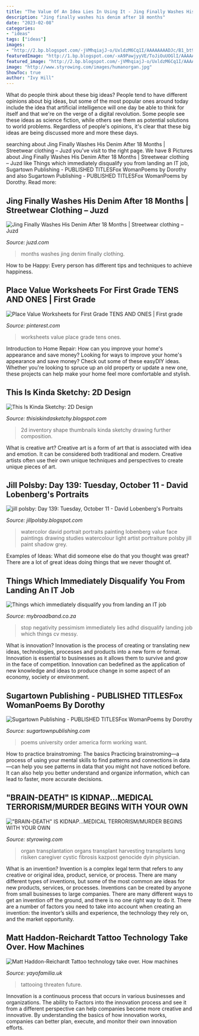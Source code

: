 ```yaml
---
title: "The Value Of An Idea Lies In Using It - Jing Finally Washes His Denim After 18 Months"
description: "Jing finally washes his denim after 18 months"
date: "2023-02-08"
categories:
- "ideas"
tags: ["ideas"]
images:
- "http://2.bp.blogspot.com/-jVMhqiajJ-o/UxldzM6Cq1I/AAAAAAAADJc/B1_bt90KnaY/s1600/shape+inventory+thumbnails2.jpeg"
featuredImage: "http://1.bp.blogspot.com/-xA9PawjyyVE/ToJiOuUOGlI/AAAAAAAADIw/lIPiaJR4Wdc/s1600/P1011243.JPG"
featured_image: "http://2.bp.blogspot.com/-jVMhqiajJ-o/UxldzM6Cq1I/AAAAAAAADJc/B1_bt90KnaY/s1600/shape+inventory+thumbnails2.jpeg"
image: "http://www.styrowing.com/images/humanorgan.jpg"
ShowToc: true
author: "Ivy Hill"
---
```



What do people think about these big ideas?
People tend to have different opinions about big ideas, but some of the most popular ones around today include the idea that artificial intelligence will one day be able to think for itself and that we're on the verge of a digital revolution. Some people see these ideas as science fiction, while others see them as potential solutions to world problems. Regardless of people's opinions, it's clear that these big ideas are being discussed more and more these days.

	

		
searching about Jing Finally Washes His Denim After 18 Months | Streetwear clothing – Juzd you've visit to the right page. We have 8 Pictures about Jing Finally Washes His Denim After 18 Months | Streetwear clothing – Juzd like Things which immediately disqualify you from landing an IT job, Sugartown Publishing - PUBLISHED TITLESFox WomanPoems by Dorothy and also Sugartown Publishing - PUBLISHED TITLESFox WomanPoems by Dorothy. Read more:
		
    
## Jing Finally Washes His Denim After 18 Months | Streetwear Clothing – Juzd

<img loading=lazy src="http://3.bp.blogspot.com/_k8ZSlgZUqmE/S0-WClPrhqI/AAAAAAAAAD8/WbfpP6MZQ2c/s400/6.JPG" onerror="this.onerror=null;this.src='https://tse4.mm.bing.net/th?id=OIP.AEPTytKx89RFzwFjRA0rZgAAAA&amp;pid=15.1';" alt="Jing Finally Washes His Denim After 18 Months | Streetwear clothing – Juzd">

_Source: juzd.com_

>months washes jing denim finally clothing. 

	

How to be Happy: Every person has different tips and techniques to achieve happiness.
 

    
## Place Value Worksheets For First Grade TENS AND ONES | First Grade

<img loading=lazy src="https://i.pinimg.com/736x/1c/31/05/1c31057ac5fc9129958c61f7ce58c273.jpg" onerror="this.onerror=null;this.src='https://tse4.mm.bing.net/th?id=OIP.lvLa3ZOtX7iuRYyZJcUSuQAAAA&amp;pid=15.1';" alt="Place Value Worksheets for First Grade TENS AND ONES | First grade">

_Source: pinterest.com_

>worksheets value place grade tens ones. 

	

Introduction to Home Repair: How can you improve your home's appearance and save money?
Looking for ways to improve your home's appearance and save money? Check out some of these easyDIY ideas. Whether you're looking to spruce up an old property or update a new one, these projects can help make your home feel more comfortable and stylish.

    
## This Is Kinda Sketchy: 2D Design

<img loading=lazy src="http://2.bp.blogspot.com/-jVMhqiajJ-o/UxldzM6Cq1I/AAAAAAAADJc/B1_bt90KnaY/s1600/shape+inventory+thumbnails2.jpeg" onerror="this.onerror=null;this.src='https://tse4.mm.bing.net/th?id=OIP.Z_DAwwJIthYmTjUYqU3KVQHaLQ&amp;pid=15.1';" alt="This Is Kinda Sketchy: 2D Design">

_Source: thisiskindasketchy.blogspot.com_

>2d inventory shape thumbnails kinda sketchy drawing further composition. 

	

What is creative art?
Creative art is a form of art that is associated with idea and emotion. It can be considered both traditional and modern. Creative artists often use their own unique techniques and perspectives to create unique pieces of art.

    
## Jill Polsby: Day 139: Tuesday, October 11 - David Lobenberg&#039;s Portraits

<img loading=lazy src="http://1.bp.blogspot.com/-xA9PawjyyVE/ToJiOuUOGlI/AAAAAAAADIw/lIPiaJR4Wdc/s1600/P1011243.JPG" onerror="this.onerror=null;this.src='https://tse2.mm.bing.net/th?id=OIP.c3HTV6v4KhBr-jdvvCtIrQHaJ4&amp;pid=15.1';" alt="jill polsby: Day 139: Tuesday, October 11 - David Lobenberg&#039;s Portraits">

_Source: jillpolsby.blogspot.com_

>watercolor david portrait portraits painting lobenberg value face paintings drawing studies watercolour light artist portraiture polsby jill paint shadow grey. 

	

Examples of Ideas: What did someone else do that you thought was great?
There are a lot of great ideas doing things that we never thought of.

    
## Things Which Immediately Disqualify You From Landing An IT Job

<img loading=lazy src="http://mybroadband.co.za/news/wp-content/uploads/2015/07/Stop-Lies.jpg" onerror="this.onerror=null;this.src='https://tse1.mm.bing.net/th?id=OIP.VzpBeTaDooug4CZ3Yaie6gHaE8&amp;pid=15.1';" alt="Things which immediately disqualify you from landing an IT job">

_Source: mybroadband.co.za_

>stop negativity pessimism immediately lies adhd disqualify landing job which things cv messy. 

	

What is innovation?
Innovation is the process of creating or translating new ideas, technologies, processes and products into a new form or format. Innovation is essential to businesses as it allows them to survive and grow in the face of competition. Innovation can bedefined as the application of new knowledge and ideas to produce change in some aspect of an economy, society or environment.

    
## Sugartown Publishing - PUBLISHED TITLESFox WomanPoems By Dorothy

<img loading=lazy src="http://www.sugartownpublishing.com/yahoo_site_admin/assets/images/C-Coleman-final-cover_sm.114120810_std.jpg" onerror="this.onerror=null;this.src='https://tse2.mm.bing.net/th?id=OIP.jYimtef_YN9Dcd76Yur0hAAAAA&amp;pid=15.1';" alt="Sugartown Publishing - PUBLISHED TITLESFox WomanPoems by Dorothy">

_Source: sugartownpublishing.com_

>poems university order america form working want. 

	

How to practice brainstroming: The basics
Practicing brainstroming—a process of using your mental skills to find patterns and connections in data—can help you see patterns in data that you might not have noticed before. It can also help you better understand and organize information, which can lead to faster, more accurate decisions.

    
## &quot;BRAIN-DEATH&quot; IS KIDNAP...MEDICAL TERRORISM/MURDER BEGINS WITH YOUR OWN

<img loading=lazy src="http://www.styrowing.com/images/humanorgan.jpg" onerror="this.onerror=null;this.src='https://tse3.mm.bing.net/th?id=OIP.7DVviFie2fdFajyGAfpfKQHaEK&amp;pid=15.1';" alt="&quot;BRAIN-DEATH&quot; IS KIDNAP...MEDICAL TERRORISM/MURDER BEGINS WITH YOUR OWN">

_Source: styrowing.com_

>organ transplantation organs transplant harvesting transplants lung risiken caregiver cystic fibrosis kazpost genocide dyin physician. 

	

What is an invention?
Invention is a complex legal term that refers to any creative or original idea, product, service, or process. There are many different types of inventions, but some of the most common are ideas for new products, services, or processes. Inventions can be created by anyone from small businesses to large companies. There are many different ways to get an invention off the ground, and there is no one right way to do it. There are a number of factors you need to take into account when creating an invention: the inventor’s skills and experience, the technology they rely on, and the market opportunity.

    
## Matt Haddon-Reichardt Tattoo Technology Take Over. How Machines

<img loading=lazy src="https://cdn.shopify.com/s/files/1/2156/7915/files/Karl_Marc_Portrait_480x480.jpg?v=1620327532" onerror="this.onerror=null;this.src='https://tse4.mm.bing.net/th?id=OIP.QpKbQjA8FTP8FU8JsAUzAwAAAA&amp;pid=15.1';" alt="Matt Haddon-Reichardt Tattoo technology take over. How machines">

_Source: yayofamilia.uk_

>tattooing threaten future. 

	

Innovation is a continuous process that occurs in various businesses and organizations. The ability to Factors into the innovation process and see it from a different perspective can help companies become more creative and innovative. By understanding the basics of how innovation works, companies can better plan, execute, and monitor their own innovation efforts.

